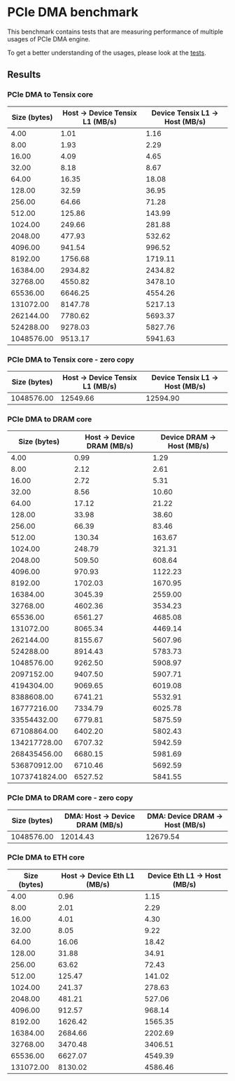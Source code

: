 # PCIe DMA benchmark

This benchmark contains tests that are measuring performance of multiple usages of PCIe DMA engine.

To get a better understanding of the usages, please look at the [tests](test_pcie_dma.cpp).

## Results

### PCIe DMA to Tensix core

| Size (bytes) | Host -> Device Tensix L1 (MB/s) | Device Tensix L1 -> Host (MB/s) |
|---|---|---|
| 4.00 | 1.01 | 1.16 |
| 8.00 | 1.93 | 2.29 |
| 16.00 | 4.09 | 4.65 |
| 32.00 | 8.18 | 8.67 |
| 64.00 | 16.35 | 18.08 |
| 128.00 | 32.59 | 36.95 |
| 256.00 | 64.66 | 71.28 |
| 512.00 | 125.86 | 143.99 |
| 1024.00 | 249.66 | 281.88 |
| 2048.00 | 477.93 | 532.62 |
| 4096.00 | 941.54 | 996.52 |
| 8192.00 | 1756.68 | 1719.11 |
| 16384.00 | 2934.82 | 2434.82 |
| 32768.00 | 4550.82 | 3478.10 |
| 65536.00 | 6646.25 | 4554.26 |
| 131072.00 | 8147.78 | 5217.13 |
| 262144.00 | 7780.62 | 5693.37 |
| 524288.00 | 9278.03 | 5827.76 |
| 1048576.00 | 9513.17 | 5941.63 |

### PCIe DMA to Tensix core - zero copy

| Size (bytes) | Host -> Device Tensix L1 (MB/s) | Device Tensix L1 -> Host (MB/s) |
|---|---|---|
| 1048576.00 | 12549.66 | 12594.90 |

### PCIe DMA to DRAM core

| Size (bytes) | Host -> Device DRAM (MB/s) | Device DRAM -> Host (MB/s) |
|---|---|---|
| 4.00 | 0.99 | 1.29 |
| 8.00 | 2.12 | 2.61 |
| 16.00 | 2.72 | 5.31 |
| 32.00 | 8.56 | 10.60 |
| 64.00 | 17.12 | 21.22 |
| 128.00 | 33.98 | 38.60 |
| 256.00 | 66.39 | 83.46 |
| 512.00 | 130.34 | 163.67 |
| 1024.00 | 248.79 | 321.31 |
| 2048.00 | 509.50 | 608.64 |
| 4096.00 | 970.93 | 1122.23 |
| 8192.00 | 1702.03 | 1670.95 |
| 16384.00 | 3045.39 | 2559.00 |
| 32768.00 | 4602.36 | 3534.23 |
| 65536.00 | 6561.27 | 4685.08 |
| 131072.00 | 8065.34 | 4469.14 |
| 262144.00 | 8155.67 | 5607.96 |
| 524288.00 | 8914.43 | 5783.73 |
| 1048576.00 | 9262.50 | 5908.97 |
| 2097152.00 | 9407.50 | 5907.71 |
| 4194304.00 | 9069.65 | 6019.08 |
| 8388608.00 | 6741.21 | 5532.91 |
| 16777216.00 | 7334.79 | 6025.78 |
| 33554432.00 | 6779.81 | 5875.59 |
| 67108864.00 | 6402.20 | 5802.43 |
| 134217728.00 | 6707.32 | 5942.59 |
| 268435456.00 | 6680.15 | 5981.69 |
| 536870912.00 | 6710.46 | 5692.59 |
| 1073741824.00 | 6527.52 | 5841.55 |


### PCIe DMA to DRAM core - zero copy

| Size (bytes) | DMA: Host -> Device DRAM (MB/s) | DMA: Device DRAM -> Host (MB/s) |
|---|---|---|
| 1048576.00 | 12014.43 | 12679.54 |


### PCIe DMA to ETH core

| Size (bytes) | Host -> Device Eth L1 (MB/s) | Device Eth L1 -> Host (MB/s) |
|---|---|---|
| 4.00 | 0.96 | 1.15 |
| 8.00 | 2.01 | 2.29 |
| 16.00 | 4.01 | 4.30 |
| 32.00 | 8.05 | 9.22 |
| 64.00 | 16.06 | 18.42 |
| 128.00 | 31.88 | 34.91 |
| 256.00 | 63.62 | 72.43 |
| 512.00 | 125.47 | 141.02 |
| 1024.00 | 241.37 | 278.63 |
| 2048.00 | 481.21 | 527.06 |
| 4096.00 | 912.57 | 968.14 |
| 8192.00 | 1626.42 | 1565.35 |
| 16384.00 | 2684.66 | 2202.69 |
| 32768.00 | 3470.48 | 3406.51 |
| 65536.00 | 6627.07 | 4549.39 |
| 131072.00 | 8130.02 | 4586.46 |